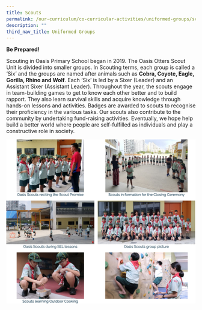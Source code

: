 ```yaml
---
title: Scouts
permalink: /our-curriculum/co-curricular-activities/uniformed-groups/scouts/
description: ""
third_nav_title: Uniformed Groups
---
```

**Be Prepared!**

Scouting in Oasis Primary School began in 2019. The Oasis Otters Scout Unit is divided into smaller groups. In Scouting terms, each group is called a ‘Six’ and the groups are named after animals such as **Cobra, Coyote, Eagle, Gorilla, Rhino and Wolf**. Each ‘Six’ is led by a Sixer (Leader) and an Assistant Sixer (Assistant Leader). Throughout the year, the scouts engage in team-building games to get to know each other better and to build rapport. They also learn survival skills and acquire knowledge through hands-on lessons and activities. Badges are awarded to scouts to recognise their proficiency in the various tasks. Our scouts also contribute to the community by undertaking fund-raising activities. Eventually, we hope help build a better world where people are self-fulfilled as individuals and play a constructive role in society.

![](/images/scout1.png)